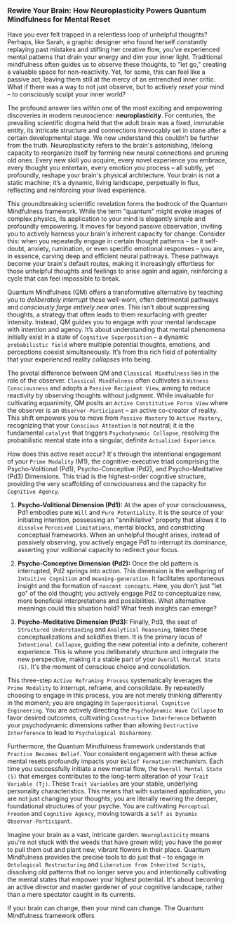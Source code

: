 ### Rewire Your Brain: How Neuroplasticity Powers Quantum Mindfulness for Mental Reset

Have you ever felt trapped in a relentless loop of unhelpful thoughts? Perhaps, like Sarah, a graphic designer who found herself constantly replaying past mistakes and stifling her creative flow, you’ve experienced mental patterns that drain your energy and dim your inner light. Traditional mindfulness often guides us to observe these thoughts, to "let go," creating a valuable space for non-reactivity. Yet, for some, this can feel like a passive act, leaving them still at the mercy of an entrenched inner critic. What if there was a way to not just observe, but to actively *reset* your mind – to consciously sculpt your inner world?

The profound answer lies within one of the most exciting and empowering discoveries in modern neuroscience: **neuroplasticity**. For centuries, the prevailing scientific dogma held that the adult brain was a fixed, immutable entity, its intricate structure and connections irrevocably set in stone after a certain developmental stage. We now understand this couldn't be further from the truth. Neuroplasticity refers to the brain's astonishing, lifelong capacity to reorganize itself by forming new neural connections and pruning old ones. Every new skill you acquire, every novel experience you embrace, every thought you entertain, every emotion you process – all subtly, yet profoundly, reshape your brain's physical architecture. Your brain is not a static machine; it’s a dynamic, living landscape, perpetually in flux, reflecting and reinforcing your lived experience.

This groundbreaking scientific revelation forms the bedrock of the Quantum Mindfulness framework. While the term "quantum" might evoke images of complex physics, its application to your mind is elegantly simple and profoundly empowering. It moves far beyond passive observation, inviting you to actively harness your brain's inherent capacity for change. Consider this: when you repeatedly engage in certain thought patterns – be it self-doubt, anxiety, rumination, or even specific emotional responses – you are, in essence, carving deep and efficient neural pathways. These pathways become your brain's default routes, making it increasingly effortless for those unhelpful thoughts and feelings to arise again and again, reinforcing a cycle that can feel impossible to break.

Quantum Mindfulness (QM) offers a transformative alternative by teaching you to *deliberately interrupt* these well-worn, often detrimental pathways and *consciously forge entirely new ones*. This isn't about suppressing thoughts, a strategy that often leads to them resurfacing with greater intensity. Instead, QM guides you to engage with your mental landscape with intention and agency. It’s about understanding that mental phenomena initially exist in a state of `Cognitive Superposition` – a dynamic `probabilistic field` where multiple potential thoughts, emotions, and perceptions coexist simultaneously. It’s from this rich field of potentiality that your experienced reality *collapses* into being.

The pivotal difference between QM and `Classical Mindfulness` lies in the role of the observer. `Classical Mindfulness` often cultivates a `Witness Consciousness` and adopts a `Passive Recipient View`, aiming to reduce reactivity by observing thoughts without judgment. While invaluable for cultivating equanimity, QM posits an `Active Constitutive Force View` where the observer is an `Observer-Participant` – an active co-creator of reality. This shift empowers you to move from `Passive Mastery` to `Active Mastery`, recognizing that your `Conscious Attention` is not neutral; it is the fundamental `catalyst` that triggers `Psychodynamic Collapse`, resolving the probabilistic mental state into a singular, definite `Actualized Experience`.

How does this active reset occur? It's through the intentional engagement of your `Prime Modality` (M1), the cognitive-executive triad comprising the Psycho-Volitional (Pd1), Psycho-Conceptive (Pd2), and Psycho-Meditative (Pd3) Dimensions. This triad is the highest-order cognitive structure, providing the very scaffolding of consciousness and the capacity for `Cognitive Agency`.

1.  **Psycho-Volitional Dimension (Pd1):** At the apex of your consciousness, Pd1 embodies pure `Will` and `Pure Potentiality`. It is the source of your initiating intention, possessing an "annihilative" property that allows it to `dissolve` `Perceived Limitations`, mental blocks, and constricting conceptual frameworks. When an unhelpful thought arises, instead of passively observing, you actively engage Pd1 to interrupt its dominance, asserting your volitional capacity to redirect your focus.

2.  **Psycho-Conceptive Dimension (Pd2):** Once the old pattern is interrupted, Pd2 springs into action. This dimension is the wellspring of `Intuitive Cognition` and `meaning-generation`. It facilitates spontaneous insight and the formation of `nascent concepts`. Here, you don't just "let go" of the old thought; you actively engage Pd2 to conceptualize new, more beneficial interpretations and possibilities. What alternative meanings could this situation hold? What fresh insights can emerge?

3.  **Psycho-Meditative Dimension (Pd3):** Finally, Pd3, the seat of `Structured Understanding` and `Analytical Reasoning`, takes these conceptualizations and solidifies them. It is the primary locus of `Intentional Collapse`, guiding the new potential into a definite, coherent experience. This is where you deliberately structure and integrate the new perspective, making it a stable part of your `Overall Mental State (S)`. It's the moment of conscious choice and consolidation.

This three-step `Active Reframing Process` systematically leverages the `Prime Modality` to interrupt, reframe, and consolidate. By repeatedly choosing to engage in this process, you are not merely thinking differently in the moment; you are engaging in `Superpositional Cognitive Engineering`. You are actively directing the `Psychodynamic Wave Collapse` to favor desired outcomes, cultivating `Constructive Interference` between your psychodynamic dimensions rather than allowing `Destructive Interference` to lead to `Psychological Disharmony`.

Furthermore, the Quantum Mindfulness framework understands that `Practice Becomes Belief`. Your consistent engagement with these active mental resets profoundly impacts your `Belief Formation` mechanism. Each time you successfully initiate a new mental flow, the `Overall Mental State (S)` that emerges contributes to the long-term alteration of your `Trait Variable (Tj)`. These `Trait Variables` are your stable, underlying personality characteristics. This means that with sustained application, you are not just changing your thoughts; you are literally rewiring the deeper, foundational structures of your psyche. You are cultivating `Perceptual Freedom` and `Cognitive Agency`, moving towards a `Self as Dynamic Observer-Participant`.

Imagine your brain as a vast, intricate garden. `Neuroplasticity` means you're not stuck with the weeds that have grown wild; you have the power to pull them out and plant new, vibrant flowers in their place. Quantum Mindfulness provides the precise tools to do just that – to engage in `Ontological Restructuring` and `Liberation from Inherited Scripts`, dissolving old patterns that no longer serve you and intentionally cultivating the mental states that empower your highest potential. It's about becoming an active director and master gardener of your cognitive landscape, rather than a mere spectator caught in its currents.

If your brain can change, then your mind can change. The Quantum Mindfulness framework offers